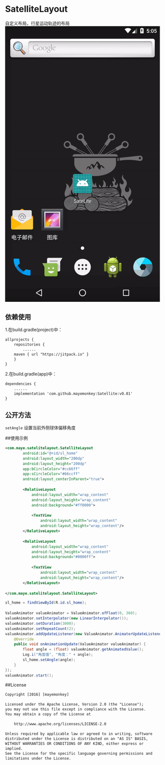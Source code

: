 # SatelliteLayout
自定义布局，行星运动轨迹的布局
![效果演示](https://github.com/mayemonkey/Satellite/blob/master/sample.gif)

## 依赖使用
1.在build.gradle(project)中：
```
allprojects {
    repositories {
        ......
	maven { url "https://jitpack.io" }
    }
}
```
2.在build.gradle(app)中：
```
dependencies {
    ......
    implementation 'com.github.mayemonkey:Satellite:v0.01'
}
```

## 公开方法
```setAngle```                           设置当前外侧球体偏移角度
 

##使用示例

```xml
<com.maye.satelitelayout.SatelliteLayout
        android:id="@+id/sl_home"
        android:layout_width="200dp"
        android:layout_height="200dp"
        app:bCircleColor="#cc66ff"
        app:sCircleColor="#66ccff"
        android:layout_centerInParent="true">

        <RelativeLayout
            android:layout_width="wrap_content"
            android:layout_height="wrap_content"
            android:background="#ff0000">

            <TextView
                android:layout_width="wrap_content"
                android:layout_height="wrap_content"/>
        </RelativeLayout>

        <RelativeLayout
            android:layout_width="wrap_content"
            android:layout_height="wrap_content"
            android:background="#0000ff">

            <TextView
                android:layout_width="wrap_content"
                android:layout_height="wrap_content"/>
        </RelativeLayout>

</com.maye.satelitelayout.SatelliteLayout>
```


```Java
sl_home = findViewById(R.id.sl_home);

ValueAnimator valueAnimator = ValueAnimator.ofFloat(0, 360);
valueAnimator.setInterpolator(new LinearInterpolator());
valueAnimator.setDuration(3000);
valueAnimator.setRepeatCount(2);
valueAnimator.addUpdateListener(new ValueAnimator.AnimatorUpdateListener() {
    @Override
    public void onAnimationUpdate(ValueAnimator valueAnimator) {
        float angle = (float) valueAnimator.getAnimatedValue();
        Log.i("角度值", "角度：" + angle);
        sl_home.setAngle(angle);
    }
});
valueAnimator.start();
```

##License
```
Copyright [2016] [mayemonkey]

Licensed under the Apache License, Version 2.0 (the "License");
you may not use this file except in compliance with the License.
You may obtain a copy of the License at

    http://www.apache.org/licenses/LICENSE-2.0

Unless required by applicable law or agreed to in writing, software
distributed under the License is distributed on an "AS IS" BASIS,
WITHOUT WARRANTIES OR CONDITIONS OF ANY KIND, either express or implied.
See the License for the specific language governing permissions and
limitations under the License.
```
